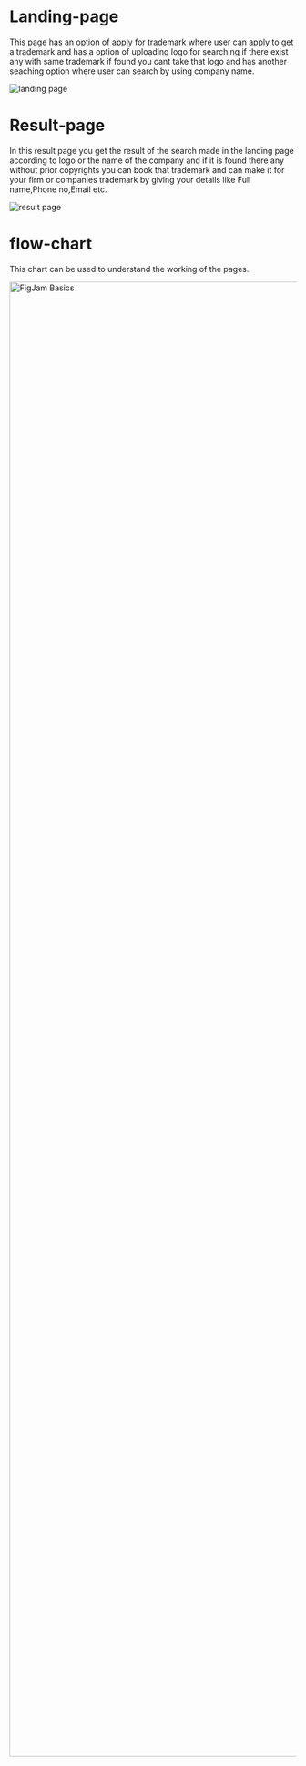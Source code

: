 # Landing-page
This page has an option of apply for trademark where user can apply to get a trademark and has a option of uploading logo 
for searching if there exist any with same trademark if found you cant take that logo and has another seaching option where user can search by using company name.

![landing page](https://user-images.githubusercontent.com/91623290/217956526-bfc14374-e8f4-462a-b263-00635339c073.png)
# Result-page
In this result page you get the result of the search made in the landing page according to logo or the name of the company and if it is found there any without prior
copyrights you can book that trademark and can make it for your firm or companies trademark by giving your details like Full name,Phone no,Email etc.

![result page](https://user-images.githubusercontent.com/91623290/217956536-e2685f9b-10e8-4fe9-81e1-2ed1557d2272.png)
# flow-chart
This chart can be used to understand the working of the pages.

<img width="2592" alt="FigJam Basics" src="https://user-images.githubusercontent.com/91623290/217956614-42235a2a-824d-4311-8be0-955410d5535d.png">

